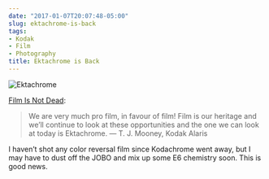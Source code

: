 ```yaml
---
date: "2017-01-07T20:07:48-05:00"
slug: ektachrome-is-back
tags:
- Kodak
- Film
- Photography
title: Ektachrome is Back
---
```


![Ektachrome](/img/2017/KodakEKtachrome36_3DWhtReflx_2x_s.png)

[Film Is Not Dead](http://www.filmsnotdead.com/):

> We are very much pro film, in favour of film! Film is our heritage and
> we’ll continue to look at these opportunities and the one we can look
> at today is Ektachrome. — T. J. Mooney, Kodak Alaris

I haven’t shot any color reversal film since Kodachrome went away, but I
may have to dust off the JOBO and mix up some E6 chemistry soon. This is
good news.
